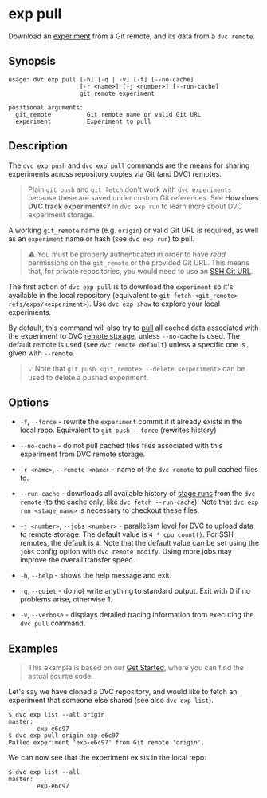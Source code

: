 # exp pull

Download an [experiment](/doc/command-reference/exp) from a Git remote, and its
data from a `dvc remote`.

## Synopsis

```usage
usage: dvc exp pull [-h] [-q | -v] [-f] [--no-cache]
                    [-r <name>] [-j <number>] [--run-cache]
                    git_remote experiment

positional arguments:
  git_remote          Git remote name or valid Git URL
  experiment          Experiment to pull
```

## Description

The `dvc exp push` and `dvc exp pull` commands are the means for sharing
experiments across <abbr>repository</abbr> copies via Git (and DVC) remotes.

> Plain `git push` and `git fetch` don't work with `dvc experiments` because
> these are saved under custom Git references. See **How does DVC track
> experiments?** in `dvc exp run` to learn more about DVC experiment storage.

A working `git_remote` name (e.g. `origin`) or valid Git URL is required, as
well as an `experiment` name or hash (see `dvc exp run`) to pull.

> ⚠️ You must be properly authenticated in order to have _read_ permissions on
> the `git_remote` or the provided Git URL. This means that, for private
> repositories, you would need to use an [SSH Git URL].

[ssh git url]:
  https://git-scm.com/book/en/v2/Git-on-the-Server-The-Protocols#_the_protocols

The first action of `dvc exp pull` is to download the `experiment` so it's
available in the local repository (equivalent to
`git fetch <git_remote> refs/exps/<experiment>`). Use `dvc exp show` to explore
your local experiments.

By default, this command will also try to [pull](/doc/command-reference/pull)
all <abbr>cached</abbr> data associated with the experiment to DVC
[remote storage](/doc/command-reference/remote), unless `--no-cache` is used.
The default remote is used (see `dvc remote default`) unless a specific one is
given with `--remote`.

> 💡 Note that `git push <git_remote> --delete <experiment>` can be used to
> delete a pushed experiment.

## Options

- `-f`, `--force` - rewrite the `experiment` commit if it already exists in the
  local repo. Equivalent to `git push --force` (rewrites history)

- `--no-cache` - do not pull cached files files associated with this experiment
  from DVC remote storage.

- `-r <name>`, `--remote <name>` - name of the `dvc remote` to pull cached files
  to.

- `--run-cache` - downloads all available history of
  [stage runs](/doc/user-guide/project-structure/internal-files#run-cache) from
  the `dvc remote` (to the cache only, like `dvc fetch --run-cache`). Note that
  `dvc exp run <stage_name>` is necessary to checkout these files.

- `-j <number>`, `--jobs <number>` - parallelism level for DVC to upload data to
  remote storage. The default value is `4 * cpu_count()`. For SSH remotes, the
  default is `4`. Note that the default value can be set using the `jobs` config
  option with `dvc remote modify`. Using more jobs may improve the overall
  transfer speed.

- `-h`, `--help` - shows the help message and exit.

- `-q`, `--quiet` - do not write anything to standard output. Exit with 0 if no
  problems arise, otherwise 1.

- `-v`, `--verbose` - displays detailed tracing information from executing the
  `dvc pull` command.

## Examples

> This example is based on our [Get Started](/doc/start/experiments), where you
> can find the actual source code.

Let's say we have cloned a DVC repository, and would like to fetch an experiment
that someone else shared (see also `dvc exp list`).

```dvc
$ dvc exp list --all origin
master:
        exp-e6c97
$ dvc exp pull origin exp-e6c97
Pulled experiment 'exp-e6c97' from Git remote 'origin'.
```

We can now see that the experiment exists in the local repo:

```dvc
$ dvc exp list --all
master:
        exp-e6c97
```
